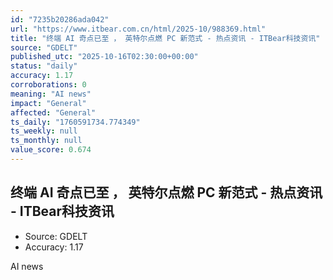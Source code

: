 ```yaml
---
id: "7235b20286ada042"
url: "https://www.itbear.com.cn/html/2025-10/988369.html"
title: "终端 AI 奇点已至 ， 英特尔点燃 PC 新范式 - 热点资讯 - ITBear科技资讯"
source: "GDELT"
published_utc: "2025-10-16T02:30:00+00:00"
status: "daily"
accuracy: 1.17
corroborations: 0
meaning: "AI news"
impact: "General"
affected: "General"
ts_daily: "1760591734.774349"
ts_weekly: null
ts_monthly: null
value_score: 0.674
---
```

## 终端 AI 奇点已至 ， 英特尔点燃 PC 新范式 - 热点资讯 - ITBear科技资讯

- Source: GDELT
- Accuracy: 1.17

AI news
